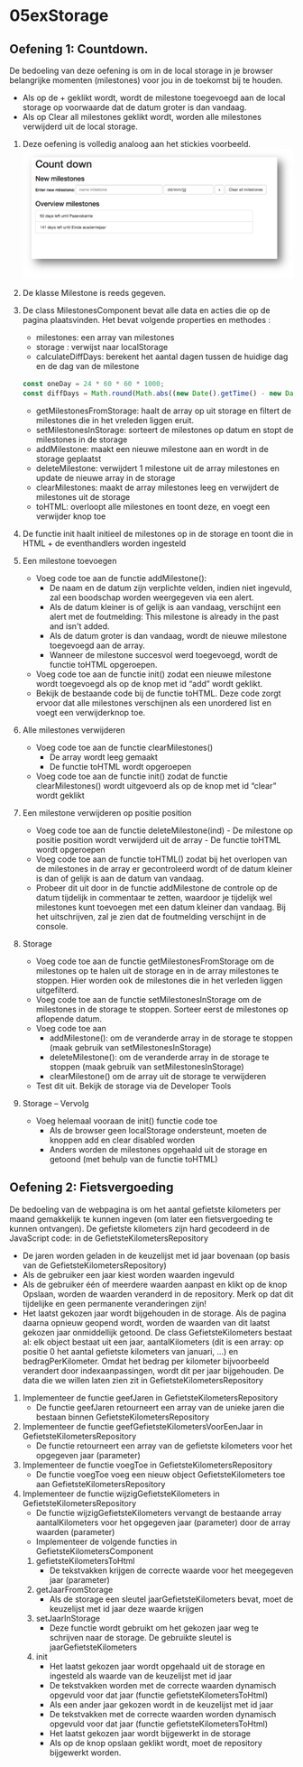 # 05exStorage
## Oefening 1:  Countdown.


De bedoeling van deze oefening is om in de local storage in je browser belangrijke momenten (milestones) voor jou in de toekomst bij te houden. 
- Als op de + geklikt wordt, wordt de milestone toegevoegd aan de local storage op voorwaarde dat de datum groter is dan vandaag.
- Als op Clear all milestones geklikt wordt, worden alle milestones verwijderd uit de local storage.
1. Deze oefening is volledig analoog aan het stickies voorbeeld.
![countdown1.png](/docs/countdown1.png 'Voorbeeld')
1. De klasse Milestone is reeds gegeven.
1. De class MilestonesComponent bevat alle data en acties die op de pagina plaatsvinden. Het bevat volgende properties en methodes : 
	- milestones: een array van milestones
	- storage : verwijst naar localStorage
	- calculateDiffDays: berekent het aantal dagen tussen de huidige dag en de dag van de milestone
	```javascript
	const oneDay = 24 * 60 * 60 * 1000;
	const diffDays = Math.round(Math.abs((new Date().getTime() - new Date(cursor.value.date).getTime()) / (oneDay)));
	```
	- getMilestonesFromStorage: haalt de array op uit storage en filtert de milestones die in het vreleden liggen eruit.
	- setMilestonesInStorage: sorteert de milestones op datum en stopt de milestones in de storage
	- addMilestone: maakt een nieuwe milestone aan en wordt in de storage geplaatst
	- deleteMilestone: verwijdert 1 milestone uit de array milestones en update de nieuwe array in de storage
	- clearMilestones: maakt de array milestones leeg en verwijdert de milestones uit de storage
	- toHTML: overloopt alle milestones en toont deze, en voegt een verwijder knop toe 
1. De functie init haalt initieel de milestones op in de storage en toont die in HTML + de eventhandlers worden ingesteld
1. Een milestone toevoegen
	- Voeg code toe aan de functie addMilestone(): 
		- De naam en de datum zijn verplichte velden, indien niet ingevuld, zal een boodschap worden weergegeven via een alert.
		- Als de datum kleiner is of gelijk is aan vandaag, verschijnt een alert met de foutmelding: This milestone is already in the past and isn't added.
  		- Als de datum groter is dan vandaag, wordt de nieuwe milestone toegevoegd aan de array.
		- Wanneer de milestone succesvol werd toegevoegd, wordt de functie toHTML opgeroepen.
	- Voeg code toe aan de functie init() zodat een nieuwe milestone wordt toegevoegd als op de knop met id “add” wordt geklikt.
	- Bekijk de bestaande code bij de functie toHTML. Deze code zorgt ervoor dat alle milestones verschijnen als een unordered list en voegt een verwijderknop toe.
1. Alle milestones verwijderen
	- Voeg code toe aan de functie clearMilestones()
  		- De array wordt leeg gemaakt
  		- De functie toHTML wordt opgeroepen 
	- Voeg code toe aan de functie init() zodat de functie clearMilestones() wordt uitgevoerd als op de knop met id “clear” wordt geklikt
1. Een milestone verwijderen op positie position
	- Voeg code toe aan de functie deleteMilestone(ind) 
    		- De milestone op positie position wordt verwijderd uit de array
    		- De functie toHTML wordt opgeroepen
	- Voeg code toe aan de functie toHTML() zodat bij het overlopen van de milestones in de array er gecontroleerd  wordt of de datum kleiner is dan of gelijk is aan de datum van vandaag. 
	- Probeer dit uit door in de functie addMilestone de controle op de datum tijdelijk in commentaar te zetten, waardoor je tijdelijk wel milestones kunt toevoegen met een datum kleiner dan vandaag. Bij het uitschrijven, zal je zien dat de foutmelding verschijnt in de console.
1. Storage
	- Voeg code toe aan de functie getMilestonesFromStorage om de milestones op te halen uit de storage en in de array milestones te stoppen. Hier worden ook de milestones die in het verleden liggen uitgefilterd.
	- Voeg code toe aan de functie setMilestonesInStorage om de milestones in de storage te stoppen. Sorteer eerst de milestones op aflopende datum.
	- Voeg code toe aan
		- addMilestone(): om de veranderde array in de storage te stoppen (maak gebruik van setMilestonesInStorage)
		- deleteMilestone(): om de veranderde array in de storage te stoppen (maak gebruik van setMilestonesInStorage)
		- clearMilestone() om de array uit de storage te verwijderen
	- Test dit uit. Bekijk de storage via de Developer Tools

1. Storage – Vervolg
	- Voeg helemaal vooraan de init() functie code toe
		- Als de browser geen localStorage ondersteunt, moeten de knoppen add en clear disabled worden
		- Anders worden de milestones opgehaald uit de storage en getoond (met behulp van de functie toHTML)
    
    
## Oefening 2: Fietsvergoeding 

De bedoeling van de webpagina is om het aantal gefietste kilometers per maand gemakkelijk te kunnen ingeven (om later een fietsvergoeding te kunnen ontvangen).
De gefietste kilometers zijn hard gecodeerd in de JavaScript code: in de GefietsteKilometersRepository
- De jaren worden geladen in de keuzelijst met id jaar bovenaan (op basis van de GefietsteKilometersRepository)
- Als de gebruiker een jaar kiest worden waarden ingevuld
- Als de gebruiker één of meerdere waarden aanpast en klikt op de knop Opslaan, worden de waarden veranderd in de repository. Merk op dat dit tijdelijke en geen permanente veranderingen zijn!
- Het laatst gekozen jaar wordt bijgehouden in de storage. Als de pagina daarna opnieuw geopend wordt, worden de waarden van dit laatst gekozen jaar onmiddellijk getoond. 
De class GefietsteKilometers bestaat al: elk object bestaat uit een jaar, aantalKilometers (dit is een array: op positie 0 het aantal gefietste kilometers van januari, …) en bedragPerKilometer. Omdat het bedrag per kilometer bijvoorbeeld verandert door indexaanpassingen, wordt dit per jaar bijgehouden.
De data die we willen laten zien zit in GefietsteKilometersRepository
1. Implementeer de functie geefJaren in GefietsteKilometersRepository
	- De functie geefJaren retourneert een array van de unieke jaren die bestaan binnen GefietsteKilometersRepository
1. Implementeer de functie geefGefietsteKilometersVoorEenJaar in GefietsteKilometersRepository
	- De functie retourneert een array van de gefietste kilometers voor het opgegeven jaar (parameter)
1. Implementeer de functie voegToe in GefietsteKilometersRepository
	- De functie voegToe voeg een nieuw object GefietsteKilometers toe aan GefietsteKilometersRepository
1. Implementeer de functie wijzigGefietsteKilometers in GefietsteKilometersRepository
	- De functie wijzigGefietsteKilometers vervangt de bestaande array aantalKilometers voor het opgegeven jaar (parameter) door de array waarden (parameter)
	- Implementeer de volgende functies in GefietsteKilometersComponent
	1. gefietsteKilometersToHtml 
		- De tekstvakken krijgen de correcte waarde voor het meegegeven jaar (parameter)
	1. getJaarFromStorage 
		- Als de storage een sleutel jaarGefietsteKilometers bevat, moet de keuzelijst met id jaar deze waarde krijgen 
	1. setJaarInStorage 
		- Deze functie wordt gebruikt om het gekozen jaar weg te schrijven naar de storage. De gebruikte sleutel is jaarGefietsteKilometers
	1. init
		- Het laatst gekozen jaar wordt opgehaald uit de storage en ingesteld als waarde van de keuzelijst met id jaar
		- De tekstvakken worden met de correcte waarden dynamisch opgevuld voor dat jaar (functie gefietsteKilometersToHtml)
		- Als een ander jaar gekozen wordt in de keuzelijst met id jaar
		- De tekstvakken met de correcte waarden worden dynamisch opgevuld voor dat jaar (functie gefietsteKilometersToHtml)
		- Het laatst gekozen jaar wordt bijgewerkt in de storage
		- Als op de knop opslaan geklikt wordt, moet de repository bijgewerkt worden.


